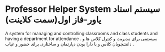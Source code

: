 # Professor Helper System سیستم استاد یاور-فاز اول(سمت کلاینت) 
A system for managing and controlling classrooms and class students and having a department for attendance .
سیستمی برای مدیریت و کنترل کلاس ها و دانشجویان کلاس و با دارا بودن دپارتمان و ساختاری برای حضور و غیاب .
